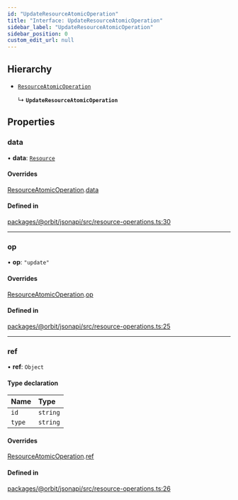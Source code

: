 ```yaml
---
id: "UpdateResourceAtomicOperation"
title: "Interface: UpdateResourceAtomicOperation"
sidebar_label: "UpdateResourceAtomicOperation"
sidebar_position: 0
custom_edit_url: null
---
```


## Hierarchy

- [`ResourceAtomicOperation`](ResourceAtomicOperation.md)

  ↳ **`UpdateResourceAtomicOperation`**

## Properties

### data

• **data**: [`Resource`](Resource.md)

#### Overrides

[ResourceAtomicOperation](ResourceAtomicOperation.md).[data](ResourceAtomicOperation.md#data)

#### Defined in

[packages/@orbit/jsonapi/src/resource-operations.ts:30](https://github.com/orbitjs/orbit/blob/6e0cbd41/packages/@orbit/jsonapi/src/resource-operations.ts#L30)

___

### op

• **op**: ``"update"``

#### Overrides

[ResourceAtomicOperation](ResourceAtomicOperation.md).[op](ResourceAtomicOperation.md#op)

#### Defined in

[packages/@orbit/jsonapi/src/resource-operations.ts:25](https://github.com/orbitjs/orbit/blob/6e0cbd41/packages/@orbit/jsonapi/src/resource-operations.ts#L25)

___

### ref

• **ref**: `Object`

#### Type declaration

| Name | Type |
| :------ | :------ |
| `id` | `string` |
| `type` | `string` |

#### Overrides

[ResourceAtomicOperation](ResourceAtomicOperation.md).[ref](ResourceAtomicOperation.md#ref)

#### Defined in

[packages/@orbit/jsonapi/src/resource-operations.ts:26](https://github.com/orbitjs/orbit/blob/6e0cbd41/packages/@orbit/jsonapi/src/resource-operations.ts#L26)

